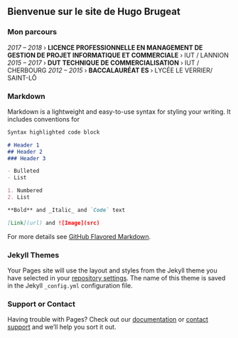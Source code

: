 ## Bienvenue sur le site de Hugo Brugeat
### Mon parcours
_2017 – 2018_ › **LICENCE PROFESSIONNELLE EN MANAGEMENT DE GESTION DE PROJET INFORMATIQUE ET COMMERCIALE** › IUT / LANNION
_2015 – 2017_ › **DUT TECHNIQUE DE COMMERCIALISATION** › IUT / CHERBOURG
_2012 – 2015_ › **BACCALAURÉAT ES** › LYCÉE LE VERRIER/ SAINT-LÔ

### Markdown

Markdown is a lightweight and easy-to-use syntax for styling your writing. It includes conventions for

```markdown
Syntax highlighted code block

# Header 1
## Header 2
### Header 3

- Bulleted
- List

1. Numbered
2. List

**Bold** and _Italic_ and `Code` text

[Link](url) and ![Image](src)
```

For more details see [GitHub Flavored Markdown](https://guides.github.com/features/mastering-markdown/).

### Jekyll Themes

Your Pages site will use the layout and styles from the Jekyll theme you have selected in your [repository settings](https://github.com/troupe50/Siteperso/settings). The name of this theme is saved in the Jekyll `_config.yml` configuration file.

### Support or Contact

Having trouble with Pages? Check out our [documentation](https://help.github.com/categories/github-pages-basics/) or [contact support](https://github.com/contact) and we’ll help you sort it out.
